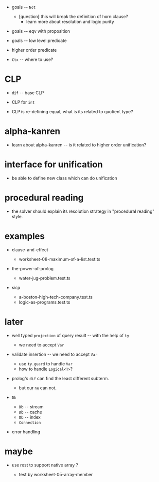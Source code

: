 - goals -- `Not`

  - [question] this will break the definition of horn clause?
    - learn more about resolution and logic purity

- goals -- eqv with proposition
- goals -- low level predicate

- higher order predicate

- `Ctx` -- where to use?

# CLP

- `dif` -- base CLP

- CLP for `int`

- CLP is re-defining equal, what is its related to quotient type?

# alpha-kanren

- learn about alpha-kanren -- is it related to higher order unification?

# interface for unification

- be able to define new class which can do unification

# procedural reading

- the solver should explain its resolution strategy in "procedural reading" style.

# examples

- clause-and-effect
  - worksheet-08-maximum-of-a-list.test.ts

- the-power-of-prolog
  - water-jug-problem.test.ts

- sicp
  - a-boston-high-tech-company.test.ts
  - logic-as-programs.test.ts

# later

- well typed `projection` of query result -- with the help of `ty`

  - we need to accept `Var`

- validate insertion -- we need to accept `Var`

  - use `ty.guard` to handle `Var`
  - how to handle `Logical<T>`?

- prolog's `dif` can find the least different subterm.

  - but our `ne` can not.

- `Db`
  - `Db` -- stream
  - `Db` -- cache
  - `Db` -- index
  - `Connection`

- error handling

# maybe

- use rest to support native array ?

  - test by worksheet-05-array-member
